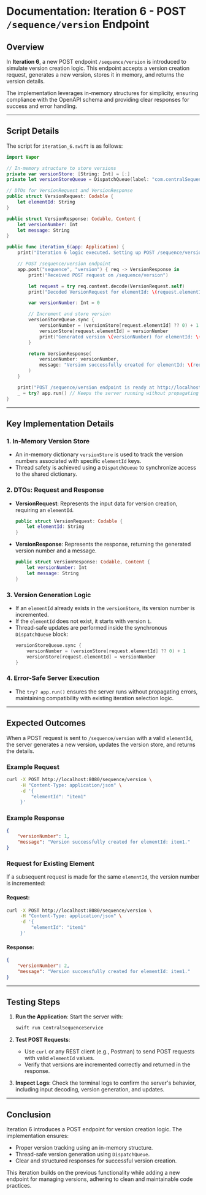 # Documentation: Iteration 6 - POST `/sequence/version` Endpoint

## Overview
In **Iteration 6**, a new POST endpoint `/sequence/version` is introduced to simulate version creation logic. This endpoint accepts a version creation request, generates a new version, stores it in memory, and returns the version details.

The implementation leverages in-memory structures for simplicity, ensuring compliance with the OpenAPI schema and providing clear responses for success and error handling.

---

## Script Details
The script for `iteration_6.swift` is as follows:

```swift
import Vapor

// In-memory structure to store versions
private var versionStore: [String: Int] = [:]
private let versionStoreQueue = DispatchQueue(label: "com.centralSequenceService.versionStore")

// DTOs for VersionRequest and VersionResponse
public struct VersionRequest: Codable {
    let elementId: String
}

public struct VersionResponse: Codable, Content {
    let versionNumber: Int
    let message: String
}

public func iteration_6(app: Application) {
    print("Iteration 6 logic executed. Setting up POST /sequence/version endpoint...")

    // POST /sequence/version endpoint
    app.post("sequence", "version") { req -> VersionResponse in
        print("Received POST request on /sequence/version")

        let request = try req.content.decode(VersionRequest.self)
        print("Decoded VersionRequest for elementId: \(request.elementId)")

        var versionNumber: Int = 0

        // Increment and store version
        versionStoreQueue.sync {
            versionNumber = (versionStore[request.elementId] ?? 0) + 1
            versionStore[request.elementId] = versionNumber
            print("Generated version \(versionNumber) for elementId: \(request.elementId)")
        }

        return VersionResponse(
            versionNumber: versionNumber,
            message: "Version successfully created for elementId: \(request.elementId)."
        )
    }

    print("POST /sequence/version endpoint is ready at http://localhost:8080/sequence/version")
    _ = try? app.run() // Keeps the server running without propagating errors
}
```

---

## Key Implementation Details

### 1. **In-Memory Version Store**
- An in-memory dictionary `versionStore` is used to track the version numbers associated with specific `elementId` keys.
- Thread safety is achieved using a `DispatchQueue` to synchronize access to the shared dictionary.

### 2. **DTOs: Request and Response**
- **VersionRequest**: Represents the input data for version creation, requiring an `elementId`.
    ```swift
    public struct VersionRequest: Codable {
        let elementId: String
    }
    ```
- **VersionResponse**: Represents the response, returning the generated version number and a message.
    ```swift
    public struct VersionResponse: Codable, Content {
        let versionNumber: Int
        let message: String
    }
    ```

### 3. **Version Generation Logic**
- If an `elementId` already exists in the `versionStore`, its version number is incremented.
- If the `elementId` does not exist, it starts with version `1`.
- Thread-safe updates are performed inside the synchronous `DispatchQueue` block:
    ```swift
    versionStoreQueue.sync {
        versionNumber = (versionStore[request.elementId] ?? 0) + 1
        versionStore[request.elementId] = versionNumber
    }
    ```

### 4. **Error-Safe Server Execution**
- The `try? app.run()` ensures the server runs without propagating errors, maintaining compatibility with existing iteration selection logic.

---

## Expected Outcomes
When a POST request is sent to `/sequence/version` with a valid `elementId`, the server generates a new version, updates the version store, and returns the details.

### **Example Request**
```bash
curl -X POST http://localhost:8080/sequence/version \
     -H "Content-Type: application/json" \
     -d '{
         "elementId": "item1"
     }'
```

### **Example Response**
```json
{
    "versionNumber": 1,
    "message": "Version successfully created for elementId: item1."
}
```

### **Request for Existing Element**
If a subsequent request is made for the same `elementId`, the version number is incremented:

#### Request:
```bash
curl -X POST http://localhost:8080/sequence/version \
     -H "Content-Type: application/json" \
     -d '{
         "elementId": "item1"
     }'
```

#### Response:
```json
{
    "versionNumber": 2,
    "message": "Version successfully created for elementId: item1."
}
```

---

## Testing Steps
1. **Run the Application**:
   Start the server with:
   ```bash
   swift run CentralSequenceService
   ```

2. **Test POST Requests**:
   - Use `curl` or any REST client (e.g., Postman) to send POST requests with valid `elementId` values.
   - Verify that versions are incremented correctly and returned in the response.

3. **Inspect Logs**:
   Check the terminal logs to confirm the server's behavior, including input decoding, version generation, and updates.

---

## Conclusion
Iteration 6 introduces a POST endpoint for version creation logic. The implementation ensures:
- Proper version tracking using an in-memory structure.
- Thread-safe version generation using `DispatchQueue`.
- Clear and structured responses for successful version creation.

This iteration builds on the previous functionality while adding a new endpoint for managing versions, adhering to clean and maintainable code practices.

